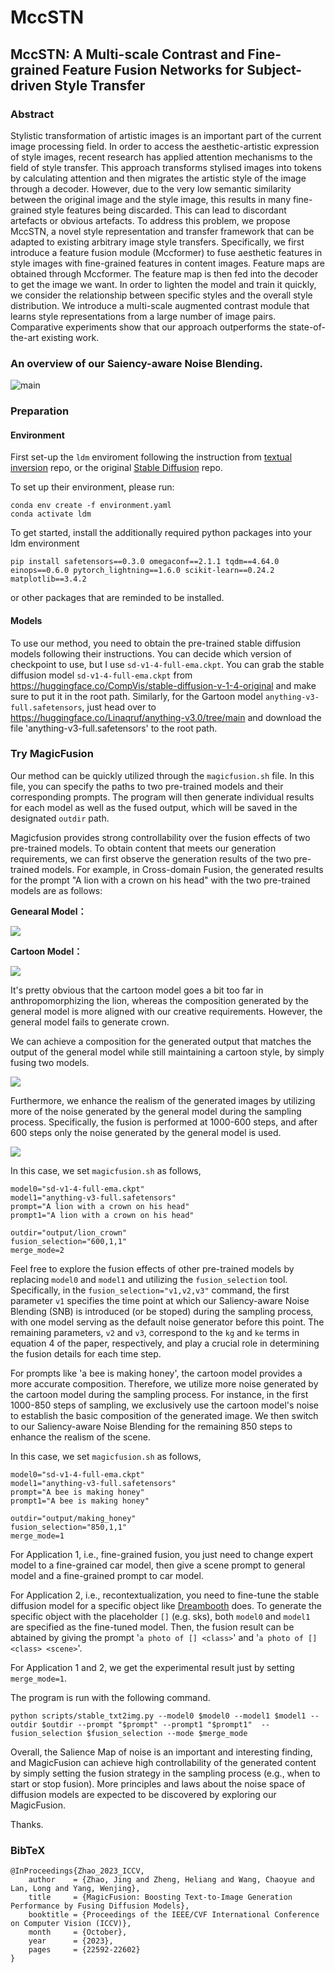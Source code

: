 # MccSTN
## MccSTN: A Multi-scale Contrast and Fine-grained Feature Fusion Networks for Subject-driven Style Transfer

### Abstract

Stylistic transformation of artistic images is an important part of the current image processing field. In order to access the aesthetic-artistic expression of style images, recent research has applied attention mechanisms to the field of style transfer. This approach transforms stylised images into tokens by calculating attention and then migrates the artistic style of the image through a decoder. However, due to the very low semantic similarity between the original image and the style image, this results in many fine-grained style features being discarded. This can lead to discordant artefacts or obvious artefacts. To address this problem, we propose MccSTN, a novel style representation and transfer framework that can be adapted to existing arbitrary image style transfers. Specifically, we first introduce a feature fusion module (Mccformer) to fuse aesthetic features in style images with fine-grained features in content images. Feature maps are obtained through Mccformer. The feature map is then fed into the decoder to get the image we want. In order to lighten the model and train it quickly, we consider the relationship between specific styles and the overall style distribution. We introduce a multi-scale augmented contrast module that learns style representations from a large number of image pairs. Comparative experiments show that our approach outperforms the state-of-the-art existing work.

### An overview of our Saiency-aware Noise Blending.

![main](https://github.com/haizhu12/MccSTN/assets/93024130/8b1b1dcd-b83f-4439-9441-a6818509235d)


### Preparation

#### Environment

First set-up the `ldm` enviroment following the instruction
from [textual inversion](https://github.com/rinongal/textual_inversion)  repo, or the
original [Stable Diffusion](https://github.com/CompVis/stable-diffusion) repo.

To set up their environment, please run:
```
conda env create -f environment.yaml
conda activate ldm
```

To get started, install the additionally required python packages into your ldm environment
```
pip install safetensors==0.3.0 omegaconf==2.1.1 tqdm==4.64.0 einops==0.6.0 pytorch_lightning==1.6.0 scikit-learn==0.24.2 matplotlib==3.4.2 
```
or other packages that are reminded to be installed.

#### Models

To use our method, you need to obtain the pre-trained stable diffusion models following their instructions. You can
decide which version of checkpoint to use, but I use `sd-v1-4-full-ema.ckpt`. You can grab the stable diffusion
model `sd-v1-4-full-ema.ckpt` from https://huggingface.co/CompVis/stable-diffusion-v-1-4-original and make sure to put
it in the root path. Similarly, for the Gartoon model `anything-v3-full.safetensors`, just head over
to https://huggingface.co/Linaqruf/anything-v3.0/tree/main and download the file 'anything-v3-full.safetensors' to the
root path.

### Try MagicFusion

Our method can be quickly utilized through the `magicfusion.sh` file. In this file, you can specify the paths to two
pre-trained models and their corresponding prompts. The program will then generate individual results for each model as
well as the fused output, which will be saved in the designated `outdir` path.

Magicfusion provides strong controllability over the fusion effects of two pre-trained models. To obtain content that
meets our generation requirements, we can first observe the generation results of the two pre-trained models. For
example, in Cross-domain Fusion, the generated results for the prompt "A lion with a crown on his head" with the two
pre-trained models are as follows:

**Genearal Model：**

![](figures/github_lion_general.png)

**Cartoon Model：**

![](figures/github_lion_cartoon.png)

It's pretty obvious that the cartoon model goes a bit too far in anthropomorphizing the lion, whereas the composition
generated by the general model is more aligned with our creative requirements. However, the general model fails to
generate crown.

We can achieve a composition for the generated output that matches the output of the general model while still
maintaining a cartoon style, by simply fusing two models.

![](figures/github_lion_fusion_full.png)

Furthermore, we enhance the realism of the generated images by utilizing more of the noise generated by the general
model during the sampling process. Specifically, the fusion is performed at 1000-600 steps, and after 600 steps only the
noise generated by the general model is used.

![](figures/github_lion_fusion.png)

In this case, we set `magicfusion.sh` as follows,

```
model0="sd-v1-4-full-ema.ckpt"
model1="anything-v3-full.safetensors"  
prompt="A lion with a crown on his head" 
prompt1="A lion with a crown on his head" 

outdir="output/lion_crown"
fusion_selection="600,1,1"
merge_mode=2
```

Feel free to explore the fusion effects of other pre-trained models by replacing `model0` and `model1` and utilizing
the `fusion_selection` tool. Specifically, in the `fusion_selection="v1,v2,v3"` command, the first parameter `v1`
specifies the time point at which our Saliency-aware Noise Blending (SNB) is introduced (or be stoped) during the
sampling process, with one model serving as the default noise generator before this point. The remaining
parameters, `v2`
and `v3`, correspond to the `kg` and `ke` terms in equation 4 of the paper, respectively, and play a crucial role in
determining the fusion details for each time step.

For prompts like 'a bee is making honey', the cartoon model provides a more accurate composition. Therefore, we utilize
more noise generated by the cartoon model during the sampling process. For instance, in the first 1000-850 steps of
sampling, we exclusively use the cartoon model's noise to establish the basic composition of the generated image. We
then switch to our Saliency-aware Noise Blending for the remaining 850 steps to enhance the realism of the scene.

In this case, we set `magicfusion.sh` as follows,

```
model0="sd-v1-4-full-ema.ckpt"
model1="anything-v3-full.safetensors"  
prompt="A bee is making honey" 
prompt1="A bee is making honey" 

outdir="output/making_honey"
fusion_selection="850,1,1"
merge_mode=1
```


For Application 1, i.e., fine-grained fusion, you just need to change expert model to a fine-grained car model, then
give a scene prompt to general model and a fine-grained prompt to car model.

For Application 2, i.e., recontextualization, you need to fine-tune the stable diffusion model for a specific object
like [Dreambooth](https://github.com/XavierXiao/Dreambooth-Stable-Diffusion) does. To generate the specific object with
the placeholder `[]` (e.g. sks), both `model0` and `model1` are specified as the fine-tuned model. Then, the fusion
result can be abtained by giving the prompt '`a photo of [] <class>`' and '`a photo of [] <class> <scene>`'.

For Application 1 and 2, we get the experimental result just by setting `merge_mode=1`.

The program is run with the following command.

```
python scripts/stable_txt2img.py --model0 $model0 --model1 $model1 --outdir $outdir --prompt "$prompt" --prompt1 "$prompt1"  --fusion_selection $fusion_selection --mode $merge_mode
```

Overall, the Salience Map of noise is an important and interesting finding, and MagicFusion can achieve high
controllability of the generated content by simply setting the fusion strategy in the sampling process (e.g., when to
start or stop fusion). More principles and laws about the noise space of diffusion models are expected to be discovered
by exploring our MagicFusion.

Thanks.

### BibTeX

```
@InProceedings{Zhao_2023_ICCV,
    author    = {Zhao, Jing and Zheng, Heliang and Wang, Chaoyue and Lan, Long and Yang, Wenjing},
    title     = {MagicFusion: Boosting Text-to-Image Generation Performance by Fusing Diffusion Models},
    booktitle = {Proceedings of the IEEE/CVF International Conference on Computer Vision (ICCV)},
    month     = {October},
    year      = {2023},
    pages     = {22592-22602}
}
``` 

